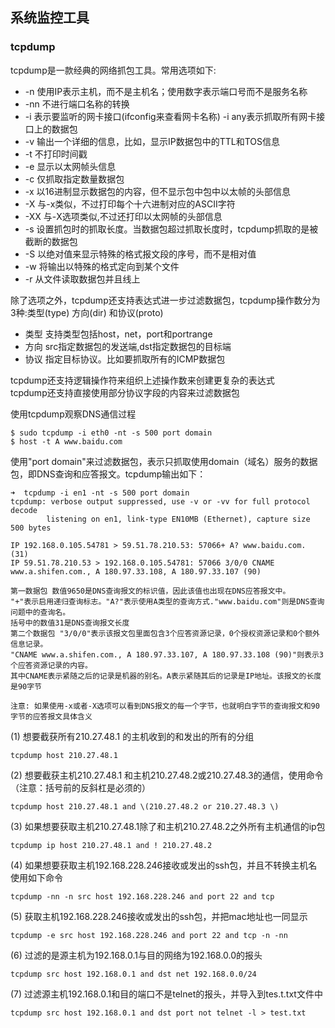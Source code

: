 ##  系统监控工具 

### tcpdump

tcpdump是一款经典的网络抓包工具。常用选项如下:

*  -n 使用IP表示主机，而不是主机名；使用数字表示端口号而不是服务名称  
*  -nn 不进行端口名称的转换
*  -i 表示要监听的网卡接口(ifconfig来查看网卡名称) -i any表示抓取所有网卡接口上的数据包
*  -v 输出一个详细的信息，比如，显示IP数据包中的TTL和TOS信息
*  -t 不打印时间戳
*  -e 显示以太网帧头信息
*  -c 仅抓取指定数量数据包
*  -x 以16进制显示数据包的内容，但不显示包中包中以太帧的头部信息
*  -X 与-x类似，不过打印每个十六进制对应的ASCII字符
*  -XX 与-X选项类似,不过还打印以太网帧的头部信息
*  -s 设置抓包时的抓取长度。当数据包超过抓取长度时，tcpdump抓取的是被截断的数据包
*  -S 以绝对值来显示特殊的格式报文段的序号，而不是相对值
*  -w 将输出以特殊的格式定向到某个文件
*  -r 从文件读取数据包并且线上

除了选项之外，tcpdump还支持表达式进一步过滤数据包，tcpdump操作数分为3种:类型(type) 方向(dir) 和协议(proto)

*  类型 支持类型包括host，net，port和portrange
*  方向 src指定数据包的发送端,dst指定数据包的目标端 
*  协议 指定目标协议。比如要抓取所有的ICMP数据包

tcpdump还支持逻辑操作符来组织上述操作数来创建更复杂的表达式    
tcpdump还支持直接使用部分协议字段的内容来过滤数据包   

使用tcpdump观察DNS通信过程
    
    $ sudo tcpdump -i eth0 -nt -s 500 port domain
    $ host -t A www.baidu.com
使用"port domain"来过滤数据包，表示只抓取使用domain（域名）服务的数据包，即DNS查询和应答报文。tcpdump输出如下：

	➜  tcpdump -i en1 -nt -s 500 port domain
    tcpdump: verbose output suppressed, use -v or -vv for full protocol decode
            listening on en1, link-type EN10MB (Ethernet), capture size 500 bytes
            
    IP 192.168.0.105.54781 > 59.51.78.210.53: 57066+ A? www.baidu.com. (31)
    IP 59.51.78.210.53 > 192.168.0.105.54781: 57066 3/0/0 CNAME www.a.shifen.com., A 180.97.33.108, A 180.97.33.107 (90)
    
    第一数据包 数值9650是DNS查询报文的标识值，因此该值也出现在DNS应答报文中。
    "+"表示启用递归查询标志。"A?"表示使用A类型的查询方式."www.baidu.com"则是DNS查询问题中的查询名。
    括号中的数值31是DNS查询报文长度
    第二个数据包 "3/0/0"表示该报文包里面包含3个应答资源记录，0个授权资源记录和0个额外信息记录。 
    "CNAME www.a.shifen.com., A 180.97.33.107, A 180.97.33.108 (90)"则表示3个应答资源记录的内容。
    其中CNAME表示紧随之后的记录是机器的别名。A表示紧随其后的记录是IP地址。该报文的长度是90字节
    
    注意: 如果使用-x或者-X选项可以看到DNS报文的每一个字节，也就明白字节的查询报文和90字节的应答报文具体含义
    
    
    
 (1) 想要截获所有210.27.48.1 的主机收到的和发出的所有的分组    
 
    tcpdump host 210.27.48.1
 (2) 想要截获主机210.27.48.1 和主机210.27.48.2或210.27.48.3的通信，使用命令（注意：括号前的反斜杠是必须的）   
 
    tcpdump host 210.27.48.1 and \(210.27.48.2 or 210.27.48.3 \)
(3) 如果想要获取主机210.27.48.1除了和主机210.27.48.2之外所有主机通信的ip包    

    tcpdump ip host 210.27.48.1 and ! 210.27.48.2
    
(4) 如果想要获取主机192.168.228.246接收或发出的ssh包，并且不转换主机名使用如下命令

    tcpdump -nn -n src host 192.168.228.246 and port 22 and tcp

(5) 获取主机192.168.228.246接收或发出的ssh包，并把mac地址也一同显示
    
    tcpdump -e src host 192.168.228.246 and port 22 and tcp -n -nn

(6) 过滤的是源主机为192.168.0.1与目的网络为192.168.0.0的报头
    
    tcpdump src host 192.168.0.1 and dst net 192.168.0.0/24
    
(7) 过滤源主机192.168.0.1和目的端口不是telnet的报头，并导入到tes.t.txt文件中
    
    tcpdump src host 192.168.0.1 and dst port not telnet -l > test.txt
    